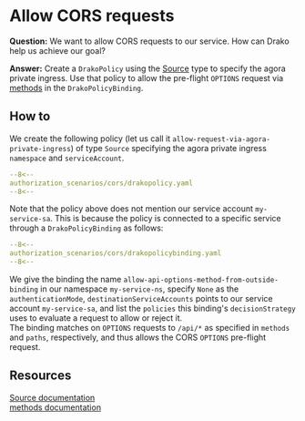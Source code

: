 # Allow CORS requests

**Question:** We want to allow CORS requests to our service. How can Drako help us achieve our goal?

**Answer:** Create a `DrakoPolicy` using the [Source](../../../crd/DrakoPolicy/#source) type to specify the agora private ingress.
Use that policy to allow the pre-flight `OPTIONS` request via [methods](../../../crd/DrakoPolicyBinding/#http-methods)
in the `DrakoPolicyBinding`.

## How to

We create the following policy (let us call it `allow-request-via-agora-private-ingress`) of type `Source` specifying the agora private ingress `namespace` and `serviceAccount`.

```yaml
--8<--
authorization_scenarios/cors/drakopolicy.yaml
--8<--
```

Note that the policy above does not mention our service account `my-service-sa`.
This is because the policy is connected to a specific service through a `DrakoPolicyBinding` as follows:

```yaml
--8<--
authorization_scenarios/cors/drakopolicybinding.yaml
--8<--
```

We give the binding the name `allow-api-options-method-from-outside-binding` in our namespace `my-service-ns`, specify `None` as the `authenticationMode`,
`destinationServiceAccounts` points to our service account `my-service-sa`, and list the `policies` this binding's `decisionStrategy` uses to evaluate a request to allow or reject it.  
The binding matches on `OPTIONS` requests to `/api/*` as specified in `methods` and `paths`, respectively, and thus allows the CORS `OPTIONS` pre-flight request.

## Resources

[Source documentation](../../../crd/DrakoPolicy/#source)  
[methods documentation](../../../crd/DrakoPolicyBinding/#http-methods)
